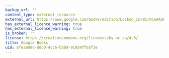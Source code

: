 ```yaml
---
backup_url: ''
content_type: external-resource
external_url: https://www.google.com/books/edition/Locked_In/BirXCwAAQBAJ?hl=en&gbpv=1
has_external_licence_warning: true
has_external_license_warning: true
is_broken: ''
license: https://creativecommons.org/licenses/by-nc-sa/4.0/
title: Google Books
uid: 6fe2e89d-ddc0-4cc6-bbb9-9c924ff65f1e
---
```

